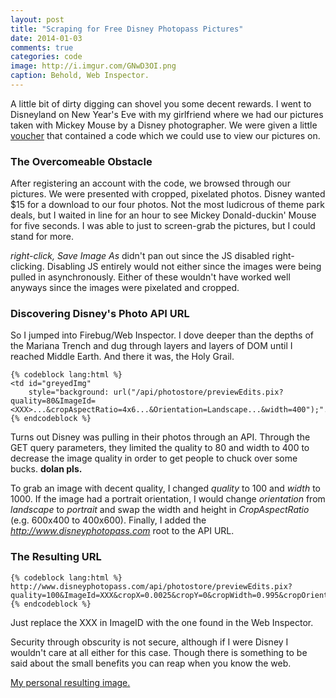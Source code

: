 ```yaml
---
layout: post
title: "Scraping for Free Disney Photopass Pictures"
date: 2014-01-03
comments: true
categories: code
image: http://i.imgur.com/GNwD3OI.png
caption: Behold, Web Inspector.
---
```


A little bit of dirty digging can shovel you some decent rewards. I went to
Disneyland on New Year's Eve with my girlfriend where we had our pictures taken
with Mickey Mouse by a Disney photographer. We were given a little
[voucher](http://i.imgur.com/PpXwGfR.jpg) that contained a code which we could
use to view our pictures on.

### The Overcomeable Obstacle

After registering an account with the code, we browsed through our pictures. We
were presented with cropped, pixelated photos. Disney wanted $15 for a download
to our four photos. Not the most ludicrous of theme park deals, but I waited in
line for an hour to see Mickey Donald-duckin' Mouse for five seconds. I was
able to just to screen-grab the pictures, but I could stand for more.

*right-click, Save Image As* didn't pan out since the JS disabled
right-clicking. Disabling JS entirely would not either since the images were
being pulled in asynchronously. Either of these wouldn't have worked well
anyways since the images were pixelated and cropped.

<!-- more -->

### Discovering Disney's Photo API URL

So I jumped into Firebug/Web Inspector. I dove deeper than the depths of the
Mariana Trench and dug through layers and layers of DOM until I reached Middle
Earth. And there it was, the Holy Grail.

    {% codeblock lang:html %}
    <td id="greyedImg"
        style="background: url("/api/photostore/previewEdits.pix?quality=80&ImageId=<XXX>...&cropAspectRatio=4x6...&Orientation=Landscape...&width=400");"...>
    {% endcodeblock %}

Turns out Disney was pulling in their photos through an API. Through the GET
query parameters, they limited the quality to 80 and width to 400 to decrease
the image quality in order to get people to chuck over some bucks. **dolan pls.**

To grab an image with decent quality, I changed *quality* to 100 and
*width* to 1000. If the image had a portrait orientation, I would change
*orientation* from *landscape* to *portrait* and swap the width and
height in *CropAspectRatio* (e.g. 600x400 to 400x600). Finally, I added the
*http://www.disneyphotopass.com* root to the API URL.

### The Resulting URL

    {% codeblock lang:html %}
    http://www.disneyphotopass.com/api/photostore/previewEdits.pix?quality=100&ImageId=XXX&cropX=0.0025&cropY=0&cropWidth=0.995&cropOrientation=Landscape&cropAspectRatio=4x6&overlayAssetId=null&width=1000&Rotation=None&BlackAndWhite=false*
    {% endcodeblock %}

Just replace the XXX in ImageID with the one found in the Web Inspector.

Security through obscurity is not secure, although if I were Disney I wouldn't
care at all either for this case. Though there is something to be said about
the small benefits you can reap when you know the web.


[My personal resulting image.](http://i.imgur.com/SkCHQIA.jpg)
